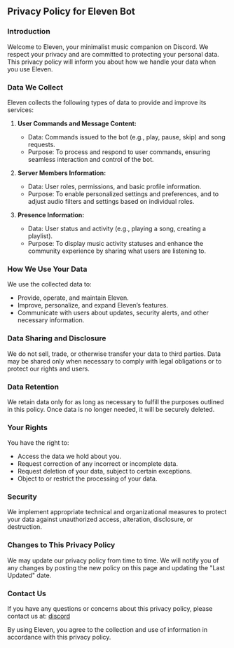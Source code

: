 
## Privacy Policy for Eleven Bot



### Introduction
Welcome to Eleven, your minimalist music companion on Discord. We respect your privacy and are committed to protecting your personal data. This privacy policy will inform you about how we handle your data when you use Eleven.

### Data We Collect
Eleven collects the following types of data to provide and improve its services:

1. **User Commands and Message Content:**
   - Data: Commands issued to the bot (e.g., play, pause, skip) and song requests.
   - Purpose: To process and respond to user commands, ensuring seamless interaction and control of the bot.

2. **Server Members Information:**
   - Data: User roles, permissions, and basic profile information.
   - Purpose: To enable personalized settings and preferences, and to adjust audio filters and settings based on individual roles.

3. **Presence Information:**
   - Data: User status and activity (e.g., playing a song, creating a playlist).
   - Purpose: To display music activity statuses and enhance the community experience by sharing what users are listening to.

### How We Use Your Data
We use the collected data to:
- Provide, operate, and maintain Eleven.
- Improve, personalize, and expand Eleven’s features.
- Communicate with users about updates, security alerts, and other necessary information.

### Data Sharing and Disclosure
We do not sell, trade, or otherwise transfer your data to third parties. Data may be shared only when necessary to comply with legal obligations or to protect our rights and users.

### Data Retention
We retain data only for as long as necessary to fulfill the purposes outlined in this policy. Once data is no longer needed, it will be securely deleted.

### Your Rights
You have the right to:
- Access the data we hold about you.
- Request correction of any incorrect or incomplete data.
- Request deletion of your data, subject to certain exceptions.
- Object to or restrict the processing of your data.

### Security
We implement appropriate technical and organizational measures to protect your data against unauthorized access, alteration, disclosure, or destruction.

### Changes to This Privacy Policy
We may update our privacy policy from time to time. We will notify you of any changes by posting the new policy on this page and updating the "Last Updated" date.

### Contact Us
If you have any questions or concerns about this privacy policy, please contact us at: [discord](https://discord.gg/teamkronix)

By using Eleven, you agree to the collection and use of information in accordance with this privacy policy.
